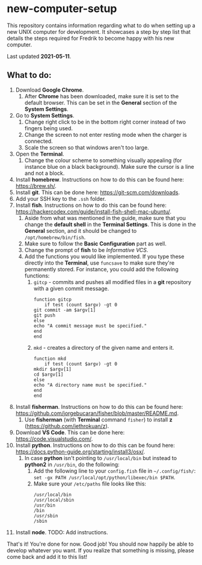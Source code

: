 # new-computer-setup
This repository contains information regarding what to do when setting up a new UNIX computer for development. It showcases a step by step list that details the steps required for Fredrik to become happy with his new computer.

Last updated **2021-05-11**.

## What to do:

1. Download **Google Chrome**.
    1. After **Chrome** has been downloaded, make sure it is set to the default browser. This can be set in the **General** section of the **System Settings**.
2. Go to **System Settings**.
    1. Change right click to be in the bottom right corner instead of two fingers being used.
    2. Change the screen to not enter resting mode when the charger is connected.
    3. Scale the screen so that windows aren't too large.
3. Open the **Terminal**.
    1. Change the colour scheme to something visually appealing (for instance blue on a black background). Make sure the cursor is a line and not a block.
4. Install **homebrew**. Instructions on how to do this can be found here: https://brew.sh/.
5. Install **git**. This can be done here: https://git-scm.com/downloads.
6. Add your SSH key to the `.ssh` folder.
7. Install **fish**. Instructions on how to do this can be found here: https://hackercodex.com/guide/install-fish-shell-mac-ubuntu/.
    1. Aside from what was mentioned in the guide, make sure that you change the **default shell** in the **Terminal Settings**. This is done in the **General** section, and it should be changed to `/opt/homebrew/bin/fish`.
    2. Make sure to follow the **Basic Configuration** part as well.
    3. Change the prompt of **fish** to be *Informative VCS*.
    4. Add the functions you would like implemented. If you type these directly into the **Terminal**, use `funcsave` to make sure they're permanently stored. For instance, you could add the following functions:
        1. `gitcp` - commits and pushes all modified files in a **git** repository with a given commit message.
            ```
            function gitcp
            	if test (count $argv) -gt 0
            git commit -am $argv[1]
            git push
            else
            echo "A commit message must be specified."
            end
            end
            ```
        2. `mkd` - creates a directory of the given name and enters it.
            ```
            function mkd
            	if test (count $argv) -gt 0
            mkdir $argv[1]
            cd $argv[1]
            else
            echo "A directory name must be specified."
            end
            end
            ```
8. Install **fisherman**. Instructions on how to do this can be found here: https://github.com/jorgebucaran/fisher/blob/master/README.md.
    1. Use **fisherman** (with **Terminal** command `fisher`) to install **z** (https://github.com/jethrokuan/z).
9. Download **VS Code**. This can be done here: https://code.visualstudio.com/.
10. Install **python**. Instructions on how to do this can be found here: https://docs.python-guide.org/starting/install3/osx/.
    1. In case **python** isn't pointing to `/usr/local/bin` but instead to **python2** in `/usr/bin`, do the following:
        1. Add the following line to your `config.fish` file in `~/.config/fish/`: `set -gx PATH /usr/local/opt/python/libexec/bin $PATH`.
        2. Make sure your `/etc/paths` file looks like this:
            ```
            /usr/local/bin
            /usr/local/sbin
            /usr/bin
            /bin
            /usr/sbin
            /sbin
            ```
11. Install **node**. TODO: Add instructions.

That's it! You're done for now. Good job! You should now happily be able to develop whatever you want. If you realize that something is missing, please come back and add it to this list!
